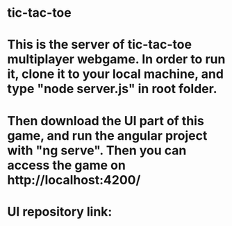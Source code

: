 # tic-tac-toe
# This is the server of tic-tac-toe multiplayer webgame. In order to run it, clone it to your local machine, and type "node server.js" in root folder.
# Then download the UI part of this game, and run the angular project with "ng serve". Then you can access the game on http://localhost:4200/
# UI repository link: 

